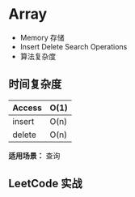# Array 
- Memory 存储
- Insert Delete Search Operations
- 算法复杂度

## 时间复杂度

|Access|O(1)|
|------|------|
|insert|O(n)|
|delete|O(n)|

**适用场景：** 查询

## LeetCode 实战
